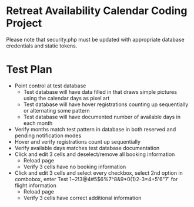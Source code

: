 # Retreat Availability Calendar Coding Project

Please note that security.php must be updated with appropriate database credentials and static tokens.

# Test Plan

- Point control at test database
	- Test database will have data filled in that draws simple pictures using the calendar days as pixel art
	- Test database will have hover registrations counting up sequentially or alternating some pattern
	- Test database will have documented number of available days in each month
- Verify months match test pattern in database in both reserved and pending notification modes
- Hover and verify registrations count up sequentially
- Verify available days matches test database documentation
- Click and edit 3 cells and deselect/remove all booking information
	- Reload page
	- Verify 3 cells have no booking information
- Click and edit 3 cells and select every checkbox, select 2nd option in combobox, enter Test 1~2!3@4#5$6%7^8&9*0(1)2-3=4+5'6"7` for flight information 
	- Reload page
	- Verify 3 cells have correct additional information
